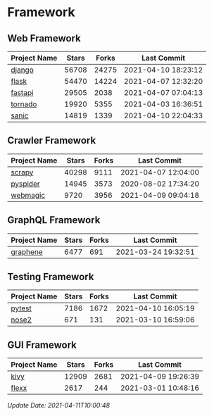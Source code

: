 # Framework

## Web Framework
| Project Name | Stars | Forks | Last Commit |
| ------------ | ----- | ----- | ----------- |
| [django](https://github.com/django/django) | 56708 | 24275 | 2021-04-10 18:23:12 |
| [flask](https://github.com/pallets/flask) | 54470 | 14224 | 2021-04-07 12:32:20 |
| [fastapi](https://github.com/tiangolo/fastapi) | 29505 | 2038 | 2021-04-07 07:04:13 |
| [tornado](https://github.com/tornadoweb/tornado) | 19920 | 5355 | 2021-04-03 16:36:51 |
| [sanic](https://github.com/sanic-org/sanic) | 14819 | 1339 | 2021-04-10 22:04:33 |

## Crawler Framework
| Project Name | Stars | Forks | Last Commit |
| ------------ | ----- | ----- | ----------- |
| [scrapy](https://github.com/scrapy/scrapy) | 40298 | 9111 | 2021-04-07 12:04:00 |
| [pyspider](https://github.com/binux/pyspider) | 14945 | 3573 | 2020-08-02 17:34:20 |
| [webmagic](https://github.com/code4craft/webmagic) | 9720 | 3956 | 2021-04-09 09:04:18 |

## GraphQL Framework
| Project Name | Stars | Forks | Last Commit |
| ------------ | ----- | ----- | ----------- |
| [graphene](https://github.com/graphql-python/graphene) | 6477 | 691 | 2021-03-24 19:32:51 |

## Testing Framework
| Project Name | Stars | Forks | Last Commit |
| ------------ | ----- | ----- | ----------- |
| [pytest](https://github.com/pytest-dev/pytest) | 7186 | 1672 | 2021-04-10 16:05:19 |
| [nose2](https://github.com/nose-devs/nose2) | 671 | 131 | 2021-03-10 16:59:06 |

## GUI Framework
| Project Name | Stars | Forks | Last Commit |
| ------------ | ----- | ----- | ----------- |
| [kivy](https://github.com/kivy/kivy) | 12909 | 2681 | 2021-04-09 19:26:39 |
| [flexx](https://github.com/flexxui/flexx) | 2617 | 244 | 2021-03-01 10:48:16 |

*Update Date: 2021-04-11T10:00:48*